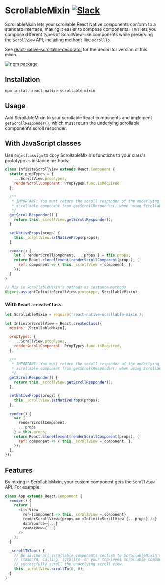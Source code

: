 # ScrollableMixin [![Slack](http://slack.exponentjs.com/badge.svg)](http://slack.exponentjs.com)

ScrollableMixin lets your scrollable React Native components conform to a standard interface, making it easier to compose components. This lets you compose different types of ScrollView-like components while preserving the `ScrollView` API, including methods like `scrollTo`.

See [react-native-scrollable-decorator](https://github.com/exponentjs/react-native-scrollable-decorator) for the decorator version of this mixin.

[![npm package](https://nodei.co/npm/react-native-scrollable-mixin.png?downloads=true&downloadRank=true&stars=true)](https://nodei.co/npm/react-native-scrollable-mixin/)

## Installation
```
npm install react-native-scrollable-mixin
```

## Usage

Add ScrollableMixin to your scrollable React components and implement `getScrollResponder()`, which must return the underlying scrollable component's scroll responder.

## With JavaScript classes

Use `Object.assign` to copy ScrollableMixin's functions to your class's prototype as instance methods:

```js
class InfiniteScrollView extends React.Component {
  static propTypes = {
    ...ScrollView.propTypes,
    renderScrollComponent: PropTypes.func.isRequired
  };

  /**
   * IMPORTANT: You must return the scroll responder of the underlying
   * scrollable component from getScrollResponder() when using ScrollableMixin.
   */
  getScrollResponder() {
    return this._scrollView.getScrollResponder();
  }

  setNativeProps(props) {
    this._scrollView.setNativeProps(props);
  }

  render() {
    let { renderScrollComponent, ...props } = this.props;
    return React.cloneElement(renderScrollComponent(props), {
      ref: component => { this._scrollView = component; },
    });
  }
}

// Mix in ScrollableMixin's methods as instance methods
Object.assign(InfiniteScrollView.prototype, ScrollableMixin);
```

### With `React.createClass`

```js
let ScrollableMixin = require('react-native-scrollable-mixin');

let InfiniteScrollView = React.createClass({
  mixins: [ScrollableMixin],

  propTypes: {
    ...ScrollView.propTypes,
    renderScrollComponent: PropTypes.func.isRequired,
  },

  /**
   * IMPORTANT: You must return the scroll responder of the underlying
   * scrollable component from getScrollResponder() when using ScrollableMixin.
   */
  getScrollResponder() {
    return this._scrollView.getScrollResponder();
  },

  setNativeProps(props) {
    this._scrollView.setNativeProps(props);
  },

  render() {
    var {
      renderScrollComponent,
      ...props
    } = this.props;
    return React.cloneElement(renderScrollComponent(props), {
      ref: component => { this._scrollView = component; },
    });
  },
});
```

## Features

By mixing in ScrollableMixin, your custom component gets the `ScrollView` API. For example:

```js
class App extends React.Component {
  render() {
    return (
      <ListView
        ref={component => this._scrollView = component}
        renderScrollView={props => <InfiniteScrollView {...props} />}
        dataSource={...}
        renderRow={...}
      />
    );
  }

  _scrollToTop() {
    // By having all scrollable components conform to ScrollableMixin's
    // standard, calling `scrollTo` on your top-level scrollable component will
    // successfully scroll the underlying scroll view.
    this._scrollView.scrollTo(0, 0);
  }
}
```
